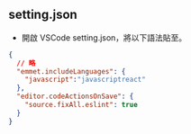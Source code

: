 ## setting.json
- 開啟 VSCode setting.json，將以下語法貼至。
```json
{
  // 略
  "emmet.includeLanguages": {
    "javascript":"javascriptreact"
  },
  "editor.codeActionsOnSave": {
    "source.fixAll.eslint": true
  }
}
```